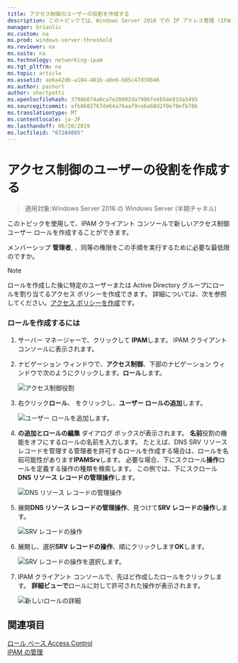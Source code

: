 ```yaml
---
title: アクセス制御のユーザーの役割を作成する
description: このトピックでは、Windows Server 2016 での IP アドレス管理 (IPAM) の管理ガイドの一部です。
manager: brianlic
ms.custom: na
ms.prod: windows-server-threshold
ms.reviewer: na
ms.suite: na
ms.technology: networking-ipam
ms.tgt_pltfrm: na
ms.topic: article
ms.assetid: ae6a42db-a104-401b-a8e6-b85c47d30b46
ms.author: pashort
author: shortpatti
ms.openlocfilehash: 3798b074a0ca7e20602da7986fe6b54e81da5495
ms.sourcegitcommit: afb0602767de64a76aaf9ce6a60d2f0e78efb78b
ms.translationtype: MT
ms.contentlocale: ja-JP
ms.lasthandoff: 06/20/2019
ms.locfileid: "67284095"
---
```

# <a name="create-a-user-role-for-access-control"></a>アクセス制御のユーザーの役割を作成する

>適用対象:Windows Server 2016 の Windows Server (半期チャネル)

このトピックを使用して、IPAM クライアント コンソールで新しいアクセス制御ユーザー ロールを作成することができます。  
  
メンバーシップ **管理者**, 、同等の権限をこの手順を実行するために必要な最低限のですか。  
  
> [!NOTE]  
> ロールを作成した後に特定のユーザーまたは Active Directory グループにロールを割り当てるアクセス ポリシーを作成できます。 詳細については、次を参照してください。[アクセス ポリシーを作成](../../technologies/ipam/Create-an-Access-Policy.md)です。  
  
### <a name="to-create-a-role"></a>ロールを作成するには  
  
1.  サーバー マネージャーで、クリックして  **IPAM**します。 IPAM クライアント コンソールに表示されます。  
  
2.  ナビゲーション ウィンドウで、**アクセス制御**、下部のナビゲーション ウィンドウで次のようにクリックします。**ロール**します。  
  
    ![アクセス制御役割](../../media/Create-a-User-Role-for-Access-Control/ipam_CreateUserRole_01.jpg)  
  
3.  右クリック**ロール**、 をクリックし、**ユーザー ロールの追加**します。  
  
    ![ユーザー ロールを追加します。](../../media/Create-a-User-Role-for-Access-Control/ipam_CreateUserRole_02.jpg)  
  
4.  **の追加とロールの編集** ダイアログ ボックスが表示されます。 **名前**役割の機能をオフにするロールの名前を入力します。 たとえば、DNS SRV リソース レコードを管理する管理者を許可するロールを作成する場合は、ロールを名前可能性があります**IPAMSrv**します。 必要な場合、下にスクロール**操作**ロールを定義する操作の種類を検索します。 この例では、下にスクロール**DNS リソース レコードの管理操作**します。  
  
    ![DNS リソース レコードの管理操作](../../media/Create-a-User-Role-for-Access-Control/ipam_CreateUserRole_03.jpg)  
  
5.  展開**DNS リソース レコードの管理操作**、見つけて**SRV レコードの操作**します。  
  
    ![SRV レコードの操作](../../media/Create-a-User-Role-for-Access-Control/ipam_CreateUserRole_04.jpg)  
  
6.  展開し、選択**SRV レコードの操作**、順にクリックします**OK**します。  
  
    ![SRV レコードの操作を選択します。](../../media/Create-a-User-Role-for-Access-Control/ipam_CreateUserRole_05.jpg)  
  
7.  IPAM クライアント コンソールで、先ほど作成したロールをクリックします。 **詳細ビューで**ロールに対して許可された操作が表示されます。  
  
    ![新しいロールの詳細](../../media/Create-a-User-Role-for-Access-Control/ipam_CreateUserRole_06.jpg)  
  
## <a name="see-also"></a>関連項目  
[ロール ベース Access Control](Role-based-Access-Control.md)  
[IPAM の管理](Manage-IPAM.md)  
  


